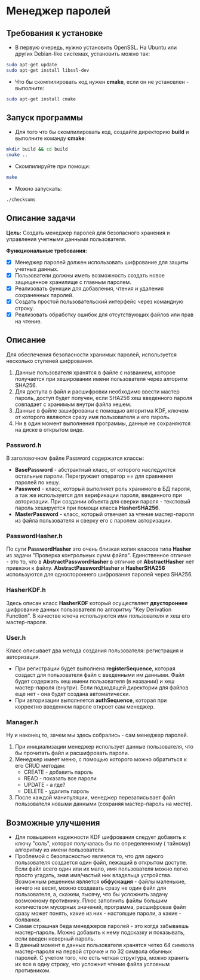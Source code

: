 # Менеджер паролей

## Требования к установке

- В первую очередь, нужно установить OpenSSL. На Ubuntu или других Debian-like системах, установить можно так:

```bash
sudo apt-get update
sudo apt-get install libssl-dev
```

- Что бы скомпилировать код нужен **cmake**, если он не установлен - выполните:

```bash
sudo apt-get install cmake
```

## Запуск программы

- Для того что бы скомпилировать код, создайте директорию **build** и выполните команду **cmake**:

```bash
mkdir build && cd build
cmake ..
```

- Скомпилируйте при помощи:

```bash
make
```

- Можно запускать:

```bash
./checksums
```

## Описание задачи

**Цель:** Создать менеджер паролей для безопасного хранения и управления учетными данными пользователя.

**Функциональные требования:**

- [x] Менеджер паролей должен использовать шифрование для защиты учетных данных.
- [x] Пользователи должны иметь возможность создать новое защищенное хранилище с главным паролем.
- [x] Реализовать функции для добавления, чтения и удаления сохраненных паролей.
- [x] Создать простой пользовательский интерфейс через командную строку.
- [x] Реализовать обработку ошибок для отсутствующих файлов или прав на чтение.

## Описание

Для обеспечения безопасности хранимых паролей, используется несколько ступеней шифрования. <br>

1. Данные пользователя хранятся в файле с названием, которое получается при хешировании имени пользователя через
   алгоритм SHA256.
2. Для доступа в файл и расшифровки необходимо ввести мастер пароль, доступ будет получен, если SHA256 хеш введенного
   пароля совпадает с хранимым внутри файла хешем.
3. Данные в файле зашифрованы с помощью алгоритма KDF, ключом от которого являются сразу имя пользователя и его пароль.
4. Ни в один момент выполнения программы, данные не сохраняются на диске в открытом виде.

### Password.h

В заголовочном файле Password содержатся классы:

- **BasePassword** - абстрактный класс, от которого наследуются остальные пароли. Перегружает оператор == для сравнения
  паролей по хешу.
- **Password** - класс, который выполняет роль хранимого в БД пароля, а так же используется для верификации пароля,
  введенного при авторизации. При создании объекта для сверки пароля - текстовый пароль хешируется при помощи класса
  **HasherSHA256**.
- **MasterPassword** - класс, который отвечает за чтение мастер-пароля из файла пользователя и сверку его с паролем
  авторизации.

### PasswordHasher.h

По сути **PasswordHasher** это очень близкая копия классов типа **Hasher** из задачи "Проверка контрольных сумм файла".
Единственное отличие - это то, что в **AbstractPasswordHasher** в отличие от **AbstractHasher** нет привязки к файлу.
**AbstractPasswordHasher** и **HasherSHA256** используются для одностороннего шифрования паролей через SHA256.

### HasherKDF.h

Здесь описан класс **HasherKDF** который осуществляет **двустороннее** шифрование данных пользователя по алгоритму "Key
Derivation Function". В качестве ключа используются имя пользователя и хеш его мастер-пароля.

### User.h

Класс описывает два метода создания пользователя: регистрация и авторизация.

- При регистрации будет выполнена **registerSequence**, которая создаст для пользователя файл с введенными им данными.
  Файл будет содержать хеш имени пользователя (в названии) и хеш мастер-пароля (внутри). Если подходящей директории для
  файлов еще нет - она будет создана автоматически.
- При авторизации выполняется **authSequence**, которая при корректно введенном пароле откроет сам менеджер.

### Manager.h

Ну и наконец то, зачем мы здесь собрались - сам менеджер паролей.

1. При инициализации менеджер использует данные пользователя, что бы прочитать файл и расшифровать пароли.
2. Менеджер имеет меню, с помощью которого можно обратиться к его CRUD методам:
    - CREATE - добавить пароль
    - READ - показать все пароли
    - UPDATE - а где?
    - DELETE - удалить пароль
3. После каждой манипуляции, менеджер перезаписывает файл пользователя новыми данными (сохраняя мастер-пароль на месте).

## Возможные улучшения

- Для повышения надежности KDF шифрования следует добавить к ключу "соль", которая получалась бы по определенному (
  тайному) алгоритму из имени пользователя.
- Проблемой с безопасностью является то, что для одного пользователя создается один файл, лежащий в открытом доступе.
  Если файл всего один или их мало, имя пользователя можно легко просто угадать, зная имя/частый ник владельца
  устройства. Возможным решением является **обфускация** - файлы маленькие, ничего не весят, можно
  создавать сразу не один файл для пользователя, а, скажем, тысячу, что бы усложнить задачу возможному противнику. Плюс
  заполнить файлы большим количеством мусорных значений, программа, расшифровав файл сразу может понять, какие из них -
  настоящие пароли, а какие - болванки.
- Самая страшная беда менеджеров паролей - это когда забываешь мастер-пароль. Можно добавить к нему подсказку и
  показывать, если введен неверный пароль.
- В данный момент в данных пользователя хранятся четко 64 символа мастер-пароля на первой строчке и по 32 символа
  обычных паролей. С учетом того, что есть четкая структура, можно хранить их все в одну строку, что усложнит чтение
  файла условным противником.
